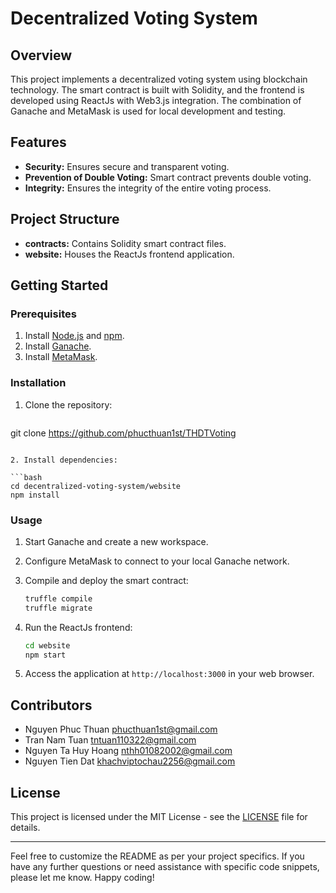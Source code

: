 # Decentralized Voting System

## Overview

This project implements a decentralized voting system using blockchain technology. The smart contract is built with Solidity, and the frontend is developed using ReactJs with Web3.js integration. The combination of Ganache and MetaMask is used for local development and testing.

## Features

- **Security:** Ensures secure and transparent voting.
- **Prevention of Double Voting:** Smart contract prevents double voting.
- **Integrity:** Ensures the integrity of the entire voting process.

## Project Structure

- **contracts:** Contains Solidity smart contract files.
- **website:** Houses the ReactJs frontend application.

## Getting Started

### Prerequisites

1. Install [Node.js](https://nodejs.org/) and [npm](https://www.npmjs.com/).
2. Install [Ganache](https://www.trufflesuite.com/ganache).
3. Install [MetaMask](https://metamask.io/).

### Installation

1. Clone the repository:

   ```bash
git clone https://github.com/phucthuan1st/THDTVoting
   ```

2. Install dependencies:

   ```bash
   cd decentralized-voting-system/website
   npm install
   ```

### Usage

1. Start Ganache and create a new workspace.

2. Configure MetaMask to connect to your local Ganache network.

3. Compile and deploy the smart contract:

   ```bash
   truffle compile
   truffle migrate
   ```

4. Run the ReactJs frontend:

   ```bash
   cd website
   npm start
   ```

5. Access the application at `http://localhost:3000` in your web browser.

## Contributors

- Nguyen Phuc Thuan <phucthuan1st@gmail.com>
- Tran Nam Tuan <tntuan110322@gmail.com>
- Nguyen Ta Huy Hoang <nthh01082002@gmail.com>
- Nguyen Tien Dat <khachviptochau2256@gmail.com>

## License

This project is licensed under the MIT License - see the [LICENSE](LICENSE) file for details.

---

Feel free to customize the README as per your project specifics. If you have any further questions or need assistance with specific code snippets, please let me know. Happy coding!
